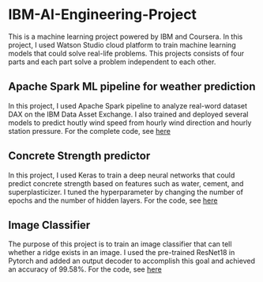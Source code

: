 # IBM-AI-Engineering-Project

This is a machine learning project powered by IBM and Coursera. In this project, I used Watson Studio cloud platform to train machine learning models that could solve real-life problems. This projects consists of four parts and each part solve a problem independent to each other. <br>

## Apache Spark ML pipeline for weather prediction <br>
In this project, I used Apache Spark pipeline to analyze real-word dataset DAX on the IBM Data Asset Exchange. I also trained and deployed several models to predict houtly wind speed from hourly wind direction and hourly station pressure. For the complete code, see <a href="https://github.com/Evansun0622/IBM-AI-Engineering-Project/blob/master/SparkML.ipynb"> here</a>

## Concrete Strength predictor <br>
In this project, I used Keras to train a deep neural networks that could predict concrete strength based on features such as water, cement, and superplasticizer. I tuned the hyperparameter by changing the number of epochs and the number of hidden layers. For the code, see <a href="https://github.com/Evansun0622/IBM-AI-Engineering-Project/blob/master/Keras%20Neural%20Network.ipynb"> here</a>

## Image Classifier <br>
The purpose of this project is to train an image classifier that can tell whether a ridge exists in an image. I used the pre-trained ResNet18 in Pytorch and added an output decoder to accomplish this goal and achieved an accuracy of 99.58%.  For the code, see <a href="https://dataplatform.cloud.ibm.com/analytics/notebooks/v2/fe71575e-c775-47b9-94fb-79a22c71b3fc/view?access_token=67974e1323dd7c7c89bdc2fc1d6fb718c8fc01c760e7c8d9d9491027262333d9"> here </a>
